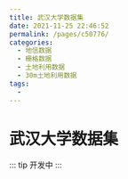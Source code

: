 ```yaml
---
title: 武汉大学数据集
date: 2021-11-25 22:46:52
permalink: /pages/c50776/
categories:
  - 地信数据
  - 栅格数据
  - 土地利用数据
  - 30m土地利用数据
tags:
  - 
---
```

# 武汉大学数据集

::: tip
开发中
:::

